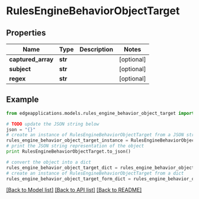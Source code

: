 # RulesEngineBehaviorObjectTarget


## Properties
Name | Type | Description | Notes
------------ | ------------- | ------------- | -------------
**captured_array** | **str** |  | [optional] 
**subject** | **str** |  | [optional] 
**regex** | **str** |  | [optional] 

## Example

```python
from edgeapplications.models.rules_engine_behavior_object_target import RulesEngineBehaviorObjectTarget

# TODO update the JSON string below
json = "{}"
# create an instance of RulesEngineBehaviorObjectTarget from a JSON string
rules_engine_behavior_object_target_instance = RulesEngineBehaviorObjectTarget.from_json(json)
# print the JSON string representation of the object
print RulesEngineBehaviorObjectTarget.to_json()

# convert the object into a dict
rules_engine_behavior_object_target_dict = rules_engine_behavior_object_target_instance.to_dict()
# create an instance of RulesEngineBehaviorObjectTarget from a dict
rules_engine_behavior_object_target_form_dict = rules_engine_behavior_object_target.from_dict(rules_engine_behavior_object_target_dict)
```
[[Back to Model list]](../README.md#documentation-for-models) [[Back to API list]](../README.md#documentation-for-api-endpoints) [[Back to README]](../README.md)


